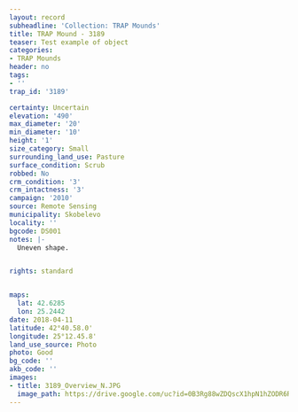 ```yaml
---
layout: record
subheadline: 'Collection: TRAP Mounds'
title: TRAP Mound - 3189
teaser: Test example of object
categories:
- TRAP Mounds
header: no
tags:
- ''
trap_id: '3189'

certainty: Uncertain
elevation: '490'
max_diameter: '20'
min_diameter: '10'
height: '1'
size_category: Small
surrounding_land_use: Pasture
surface_condition: Scrub
robbed: No
crm_condition: '3'
crm_intactness: '3'
campaign: '2010'
source: Remote Sensing
municipality: Skobelevo
locality: ''
bgcode: DS001
notes: |-
  Uneven shape.


rights: standard


maps:
  lat: 42.6285
  lon: 25.2442
date: 2018-04-11
latitude: 42°40.58.0'
longitude: 25°12.45.8'
land_use_source: Photo
photo: Good
bg_code: ''
akb_code: ''
images:
- title: 3189_Overview_N.JPG
  image_path: https://drive.google.com/uc?id=0B3Rg88wZDQscX1hpN1hZODR6RTQ
---
```

